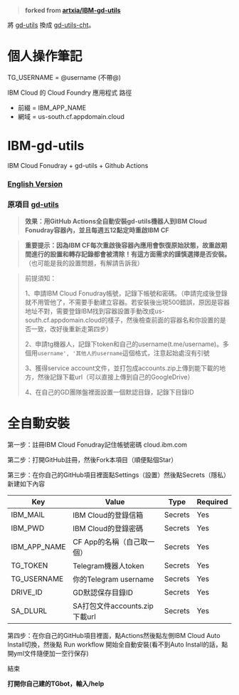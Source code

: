 > **forked from [artxia/IBM-gd-utils](https://github.com/artxia/IBM-gd-utils)**

將 [gd-utils](https://github.com/iwestlin/gd-utils) 換成 [gd-utils-cht](https://github.com/liaojack8/gd-utils-cht)。

# 個人操作筆記

TG_USERNAME = @username (不帶@)

IBM Cloud 的 Cloud Foundry 應用程式 路徑
- 前綴 = IBM_APP_NAME
- 網域 = us-south.cf.appdomain.cloud

# IBM-gd-utils

IBM Cloud Fonudray + gd-utils + Github Actions

### [English Version](#english-version-1)

### 原項目 [gd-utils](https://github.com/iwestlin/gd-utils)


> **效果：用GitHub Actions全自動安裝gd-utils機器人到IBM Cloud Fonudray容器內，並且每週五12點定時重啟IBM CF**

> **重要提示：因為IBM CF每次重啟後容器內應用會恢復原始狀態，故重啟期間進行的設置和轉存記錄都會被清除！有這方面需求的謹慎選擇是否安裝。** （也可能是我的設置問題，有解請告訴我）

>
>前提須知：
>
>1、申請IBM Cloud Fonudray帳號，記錄下帳號和密碼。（申請完成後登錄就不用管他了，不需要手動建立容器。若安裝後出現500錯誤，原因是容器地址不對，需要登錄IBM找到容器設置手動改成us-south.cf.appdomain.cloud的樣子，然後檢查前面的容器名和你設置的是否一致，改好後重新走第四步）
>
>2、申請tg機器人，記錄下token和自己的username(t.me/username)。多個用`username', '其他人的username`這個格式，注意起始處沒有引號
>
>3、獲得service account文件，並打包成accounts.zip上傳到能下載的地方，然後記錄下載url（可以直接上傳到自己的GoogleDrive）
>
>4、在自己的GD團隊盤裡面設置一個默認目錄，記錄下目錄ID
>

# 全自動安裝

第一步：註冊IBM Cloud Fonudray記住帳號密碼 cloud.ibm.com

第二步：打開GitHub註冊，然後Fork本項目（順便點個Star）

第三步：在你自己的GitHub項目裡面點Settings（設置）然後點Secrets（隱私）新建如下內容

Key | Value | Type | Required
-- | -- | -- | --
IBM_MAIL | IBM Cloud的登錄信箱 | Secrets | Yes
IBM_PWD | IBM Cloud的登錄密碼 | Secrets | Yes
IBM_APP_NAME | CF App的名稱（自己取一個） | Secrets | Yes
TG_TOKEN | Telegram機器人token | Secrets | Yes
TG_USERNAME | 你的Telegram username | Secrets | Yes
DRIVE_ID | GD默認保存目錄ID | Secrets | Yes
SA_DLURL | SA打包文件accounts.zip下載url | Secrets | Yes


第四步：在你自己的GitHub項目裡面，點Actions然後點左側IBM Cloud Auto Install切換，然後點 Run workflow 開始全自動安裝(看不到Auto Install的話，點開yml文件隨便加一空行保存)

結束

**打開你自己建的TGbot，輸入/help**
